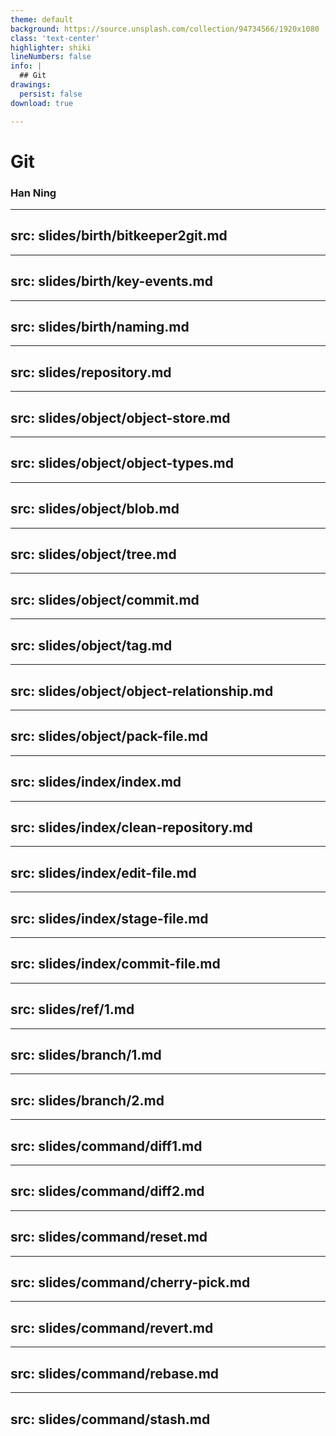 ```yaml
---
theme: default
background: https://source.unsplash.com/collection/94734566/1920x1080
class: 'text-center'
highlighter: shiki
lineNumbers: false
info: |
  ## Git
drawings:
  persist: false
download: true

---
```


# Git

### Han Ning

---
src: slides/birth/bitkeeper2git.md
---

---
src: slides/birth/key-events.md
---

---
src: slides/birth/naming.md
---

---
src: slides/repository.md
---

---
src: slides/object/object-store.md
---

---
src: slides/object/object-types.md
---

---
src: slides/object/blob.md
---

---
src: slides/object/tree.md
---


---
src: slides/object/commit.md
---

---
src: slides/object/tag.md
---

---
src: slides/object/object-relationship.md
---

---
src: slides/object/pack-file.md
---

---
src: slides/index/index.md
---

---
src: slides/index/clean-repository.md
---

---
src: slides/index/edit-file.md
---

---
src: slides/index/stage-file.md
---

---
src: slides/index/commit-file.md
---

---
src: slides/ref/1.md
---

---
src: slides/branch/1.md
---

---
src: slides/branch/2.md
---

---
src: slides/command/diff1.md
---

---
src: slides/command/diff2.md
---

---
src: slides/command/reset.md
---

---
src: slides/command/cherry-pick.md
---

---
src: slides/command/revert.md
---

---
src: slides/command/rebase.md
---

---
src: slides/command/stash.md
---
